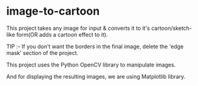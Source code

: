 # image-to-cartoon


This project takes any image for input & converts it to it's cartoon/sketch-like form(OR adds a cartoon effect to it).

TIP :- If you don't want the borders in the final image, delete the 'edge mask' section of the project.

This project uses the Python OpenCV library to manipulate images.

And for displaying the resulting images, we are using Matplotlib library.
